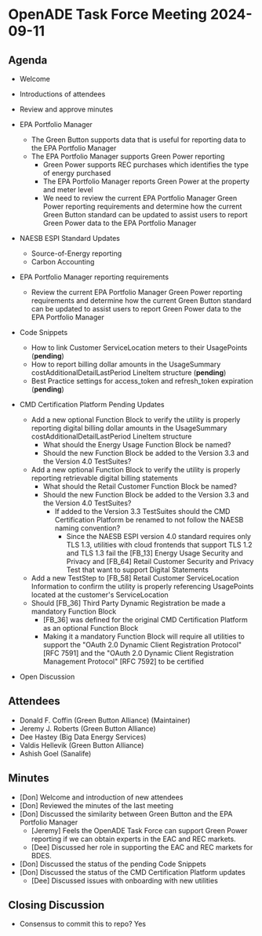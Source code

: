# OpenADE Task Force Meeting 2024-09-11

## Agenda
* Welcome
* Introductions of attendees
* Review and approve minutes


* EPA Portfolio Manager
  *  The Green Button supports data that is useful for reporting data to the EPA Portfolio Manager
  * The EPA Portfolio Manager supports Green Power reporting
    * Green Power supports REC purchases which identifies the type of energy purchased
    * The EPA Portfolio Manager reports Green Power at the property and meter level
    * We need to review the current EPA Portfolio Manager Green Power reporting requirements and determine how the current Green Button standard can be updated to assist users to report Green Power data to the EPA Portfolio Manager


* NAESB ESPI Standard Updates
  * Source-of-Energy reporting
  * Carbon Accounting


* EPA Portfolio Manager reporting requirements 
  * Review the current EPA Portfolio Manager Green Power reporting requirements and determine how the current Green Button standard can be updated to assist users to report Green Power data to the EPA Portfolio Manager 


* Code Snippets
  * How to link Customer ServiceLocation meters to their UsagePoints (**pending**)
  * How to report billing dollar amounts in the UsageSummary costAdditionalDetailLastPeriod LineItem structure
    (**pending**)
  * Best Practice settings for access_token and refresh_token expiration (**pending**)


* CMD Certification Platform Pending Updates
  * Add a new optional Function Block to verify the utility is properly reporting digital billing dollar amounts
    in the UsageSummary costAdditionalDetailLastPeriod LineItem structure
    * What should the Energy Usage Function Block be named?
    * Should the new Function Block be added to the Version 3.3 and the Version 4.0 TestSuites?
  * Add a new optional Function Block to verify the utility is properly reporting retrievable digital billing
    statements
    * What should the Retail Customer Function Block be named?
    * Should the new Function Block be added to the Version 3.3 and the Version 4.0 TestSuites?
      * If added to the Version 3.3 TestSuites should the CMD Certification Platform be renamed to not follow
        the NAESB naming convention?
        * Since the NAESB ESPI version 4.0 standard requires only TLS 1.3, utilities with cloud frontends that
          support TLS 1.2 and TLS 1.3 fail the [FB_13] Energy Usage Security and Privacy and [FB_64]
          Retail Customer Security and Privacy Test that want to support Digital Statements
  * Add a new TestStep to [FB_58] Retail Customer ServiceLocation Information to confirm the utility is properly
    referencing UsagePoints located at the customer's ServiceLocation
  * Should [FB_36] Third Party Dynamic Registration be made a mandatory Function Block
    * [FB_36] was defined for the original CMD Certification Platform as an optional Function Block
    * Making it a mandatory Function Block will require all utilities to support the "OAuth 2.0 Dynamic Client
      Registration Protocol" [RFC 7591] and the "OAuth 2.0 Dynamic Client Registration Management Protocol" [RFC 7592]
      to be certified


* Open Discussion

## Attendees
* Donald F. Coffin (Green Button Alliance) (Maintainer)
* Jeremy J. Roberts (Green Button Alliance)
* Dee Hastey (Big Data Energy Services)
* Valdis Hellevik (Green Button Alliance)
* Ashish Goel (Sanalife)

## Minutes
* [Don] Welcome and introduction of new attendees
* [Don] Reviewed the minutes of the last meeting
* [Don] Discussed the similarity between Green Button and the EPA Portfolio Manager
  * [Jeremy] Feels the OpenADE Task Force can support Green Power reporting if we can obtain experts in the EAC and 
    REC markets.
  * [Dee] Discussed her role in supporting the EAC and REC markets for BDES.
* [Don] Discussed the status of the pending Code Snippets 
* [Don] Discussed the status of the CMD Certification Platform updates 
  * [Dee] Discussed issues with onboarding with new utilities 

## Closing Discussion
* Consensus to commit this to repo? Yes
